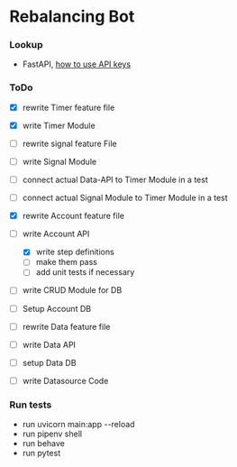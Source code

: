# Rebalancing Bot


### Lookup
- FastAPI, [how to use API keys](https://nilsdebruin.medium.com/fastapi-authentication-revisited-enabling-api-key-authentication-122dc5975680)

### ToDo
- [x] rewrite Timer feature file
- [x] write Timer Module
- [ ] rewrite signal feature File
- [ ] write Signal Module

- [ ] connect actual Data-API to Timer Module in a test
- [ ] connect actual Signal Module to Timer Module in a test

- [x] rewrite Account feature file
- [ ] write Account API
    - [x] write step definitions
    - [ ] make them pass
    - [ ] add unit tests if necessary
- [ ] write CRUD Module for DB
- [ ] Setup Account DB
- [ ] rewrite Data feature file
- [ ] write Data API
- [ ] setup Data DB
- [ ] write Datasource Code

### Run tests
- run uvicorn main:app --reload
- run pipenv shell
- run behave
- run pytest